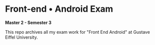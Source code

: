 # Front-end • Android Exam

**Master 2 - Semester 3**

This repo archives all my exam work for "Front End Android" at Gustave Eiffel University.
